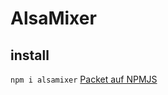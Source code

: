 # AlsaMixer
## install
`npm i alsamixer` [Packet auf NPMJS](https://www.npmjs.com/package/alsamixer)

